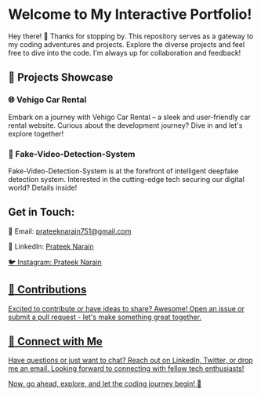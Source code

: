 # Welcome to My Interactive Portfolio!
<p> Hey there! 👋 Thanks for stopping by. This repository serves as a gateway to my coding adventures and projects. Explore the diverse projects and feel free to dive into the code. I'm always up for collaboration and feedback! </p>
<h2> 📂 Projects Showcase</h2>
<h3>🌐 Vehigo Car Rental</h3> 
<p>Embark on a journey with Vehigo Car Rental – a sleek and user-friendly car rental website. Curious about the development journey? Dive in and let's explore together!</p>

<h3>🤖 Fake-Video-Detection-System</h3>
<p>Fake-Video-Detection-System is at the forefront of intelligent deepfake detection system. Interested in the cutting-edge tech securing our digital world? Details inside!</p>

<h2> Get in Touch: </h2>

<p> 📧 Email: <a href="mailto:prateeknarain751@gmail.com" class="contact-link">prateeknarain751@gmail.com</a> </p>
<p>📱 LinkedIn: <a href="https://www.linkedin.com/in/prateek-narain-b10708226/" target="_blank">Prateek Narain </p>
<p>🐦 Instagram: <a href="https://www.instagram.com/prateek_narain?igsh=MTMwcWR5and3dmE4ag==" target="_blank">Prateek Narain</p>

<h2> 🤝 Contributions </h2>
<p> Excited to contribute or have ideas to share? Awesome! Open an issue or submit a pull request - let's make something great together.</p>

<h2> 🌟 Connect with Me </h2>
<p>Have questions or just want to chat? Reach out on LinkedIn, Twitter, or drop me an email. Looking forward to connecting with fellow tech enthusiasts!</p>

<p>Now, go ahead, explore, and let the coding journey begin! 🚀</p>

